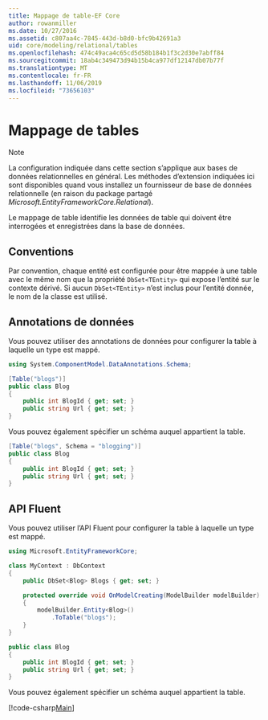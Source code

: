 ```yaml
---
title: Mappage de table-EF Core
author: rowanmiller
ms.date: 10/27/2016
ms.assetid: c807aa4c-7845-443d-b8d0-bfc9b42691a3
uid: core/modeling/relational/tables
ms.openlocfilehash: 474c49aca4c65cd5d58b184b1f3c2d30e7abff84
ms.sourcegitcommit: 18ab4c349473d94b15b4ca977df12147db07b77f
ms.translationtype: MT
ms.contentlocale: fr-FR
ms.lasthandoff: 11/06/2019
ms.locfileid: "73656103"
---
```

# <a name="table-mapping"></a>Mappage de tables

> [!NOTE]  
> La configuration indiquée dans cette section s’applique aux bases de données relationnelles en général. Les méthodes d’extension indiquées ici sont disponibles quand vous installez un fournisseur de base de données relationnelle (en raison du package partagé *Microsoft.EntityFrameworkCore.Relational*).

Le mappage de table identifie les données de table qui doivent être interrogées et enregistrées dans la base de données.

## <a name="conventions"></a>Conventions

Par convention, chaque entité est configurée pour être mappée à une table avec le même nom que la propriété `DbSet<TEntity>` qui expose l’entité sur le contexte dérivé. Si aucun `DbSet<TEntity>` n’est inclus pour l’entité donnée, le nom de la classe est utilisé.

## <a name="data-annotations"></a>Annotations de données

Vous pouvez utiliser des annotations de données pour configurer la table à laquelle un type est mappé.

``` csharp
using System.ComponentModel.DataAnnotations.Schema;

[Table("blogs")]
public class Blog
{
    public int BlogId { get; set; }
    public string Url { get; set; }
}
```

Vous pouvez également spécifier un schéma auquel appartient la table.

``` csharp
[Table("blogs", Schema = "blogging")]
public class Blog
{
    public int BlogId { get; set; }
    public string Url { get; set; }
}
```

## <a name="fluent-api"></a>API Fluent

Vous pouvez utiliser l’API Fluent pour configurer la table à laquelle un type est mappé.

``` csharp
using Microsoft.EntityFrameworkCore;

class MyContext : DbContext
{
    public DbSet<Blog> Blogs { get; set; }

    protected override void OnModelCreating(ModelBuilder modelBuilder)
    {
        modelBuilder.Entity<Blog>()
            .ToTable("blogs");
    }
}

public class Blog
{
    public int BlogId { get; set; }
    public string Url { get; set; }
}
```

Vous pouvez également spécifier un schéma auquel appartient la table.

[!code-csharp[Main](../../../../samples/core/Modeling/FluentAPI/Relational/TableAndSchema.cs?name=Table&highlight=2)]
